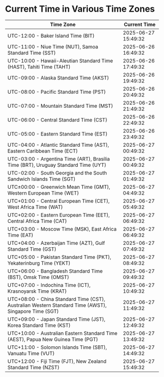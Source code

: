 # Current Time in Various Time Zones

| Time Zone | Current Time |
|-----------|--------------|
| UTC-12:00 - Baker Island Time (BIT) | 2025-06-27 15:49:32 |
| UTC-11:00 - Niue Time (NUT), Samoa Standard Time (SST) | 2025-06-26 16:49:32 |
| UTC-10:00 - Hawaii-Aleutian Standard Time (HAST), Tahiti Time (TAHT) | 2025-06-26 17:49:32 |
| UTC-09:00 - Alaska Standard Time (AKST) | 2025-06-26 19:49:32 |
| UTC-08:00 - Pacific Standard Time (PST) | 2025-06-26 20:49:32 |
| UTC-07:00 - Mountain Standard Time (MST) | 2025-06-26 21:49:32 |
| UTC-06:00 - Central Standard Time (CST) | 2025-06-26 22:49:32 |
| UTC-05:00 - Eastern Standard Time (EST) | 2025-06-26 23:49:32 |
| UTC-04:00 - Atlantic Standard Time (AST), Eastern Caribbean Time (ECT) | 2025-06-27 00:49:32 |
| UTC-03:00 - Argentina Time (ART), Brasília Time (BRT), Uruguay Standard Time (UYT) | 2025-06-27 00:49:32 |
| UTC-02:00 - South Georgia and the South Sandwich Islands Time (SGT) | 2025-06-27 01:49:32 |
| UTC±00:00 - Greenwich Mean Time (GMT), Western European Time (WET) | 2025-06-27 04:49:32 |
| UTC+01:00 - Central European Time (CET), West Africa Time (WAT) | 2025-06-27 05:49:32 |
| UTC+02:00 - Eastern European Time (EET), Central Africa Time (CAT) | 2025-06-27 06:49:32 |
| UTC+03:00 - Moscow Time (MSK), East Africa Time (EAT) | 2025-06-27 06:49:32 |
| UTC+04:00 - Azerbaijan Time (AZT), Gulf Standard Time (GST) | 2025-06-27 07:49:32 |
| UTC+05:00 - Pakistan Standard Time (PKT), Yekaterinburg Time (YEKT) | 2025-06-27 08:49:32 |
| UTC+06:00 - Bangladesh Standard Time (BST), Omsk Time (OMST) | 2025-06-27 09:49:32 |
| UTC+07:00 - Indochina Time (ICT), Krasnoyarsk Time (KRAT) | 2025-06-27 10:49:32 |
| UTC+08:00 - China Standard Time (CST), Australian Western Standard Time (AWST), Singapore Time (SGT) | 2025-06-27 11:49:32 |
| UTC+09:00 - Japan Standard Time (JST), Korea Standard Time (KST) | 2025-06-27 12:49:32 |
| UTC+10:00 - Australian Eastern Standard Time (AEST), Papua New Guinea Time (PGT) | 2025-06-27 13:49:32 |
| UTC+11:00 - Solomon Islands Time (SBT), Vanuatu Time (VUT) | 2025-06-27 14:49:32 |
| UTC+12:00 - Fiji Time (FJT), New Zealand Standard Time (NZST) | 2025-06-27 15:49:32 |
